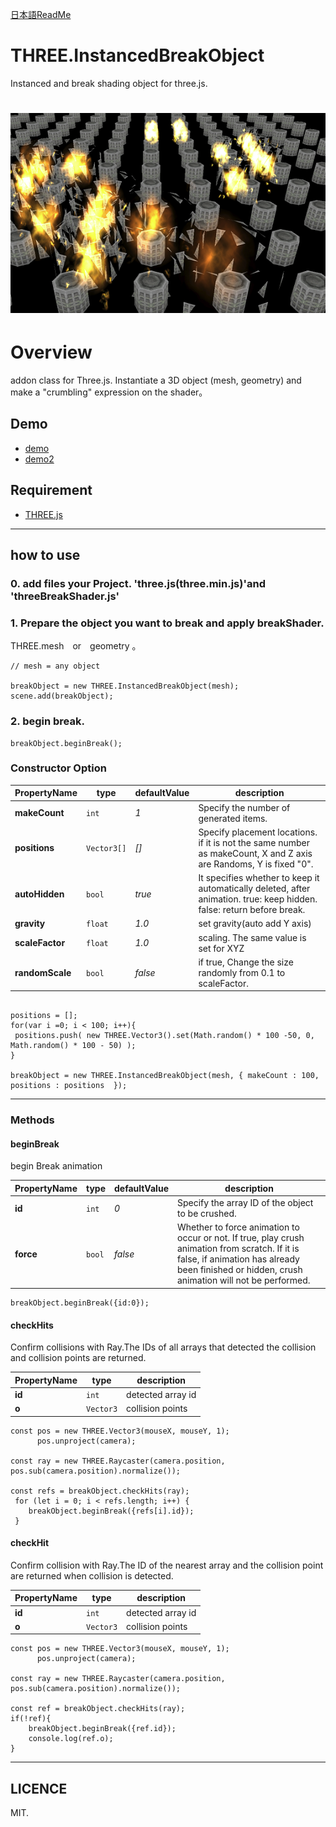 [日本語ReadMe](https://github.com/adrs2002/threeInstancedBreakObject/blob/master/README-JP.md)

# THREE.InstancedBreakObject
Instanced and break shading object for three.js.

![sample](content/tumb.png)  
====

# Overview
addon class for Three.js.
Instantiate a 3D object (mesh, geometry) and make a "crumbling" expression on the shader。 

## Demo

* [demo](http://adrs2002.com/sandbox/breakshader/index.html)
* [demo2](http://adrs2002.com/sandbox/breakshader/instansingtest.html)

## Requirement
* [THREE.js](https://github.com/mrdoob/three.js/)

--------

## how to use

### 0. add files your Project. 'three.js(three.min.js)'and 'threeBreakShader.js'

### 1. Prepare the object you want to break and apply breakShader.
   THREE.mesh　or　geometry 。

```
// mesh = any object

breakObject = new THREE.InstancedBreakObject(mesh);
scene.add(breakObject);
```   

### 2. begin break.

```
breakObject.beginBreak(); 
```

### Constructor Option 

 PropertyName | type  | defaultValue |  description    
  --- | --- | --- |  ---  
| **makeCount** | `int` | *1* | Specify the number of generated items. |  
| **positions** | `Vector3[]` | *[]* | Specify placement locations. if it is not the same number as makeCount, X and Z axis are Randoms, Y is fixed "0". |  
| **autoHidden** | `bool` | *true* | It specifies whether to keep it automatically deleted, after animation. true: keep hidden. false: return before break. |  
| **gravity** | `float` |  *1.0* | set gravity(auto add Y axis) |  
| **scaleFactor** | `float` |  *1.0* | scaling. The same value is set for  XYZ |  
| **randomScale** | `bool` |  *false* | if true, Change the size randomly from 0.1 to scaleFactor. |  

```

positions = [];
for(var i =0; i < 100; i++){
 positions.push( new THREE.Vector3().set(Math.random() * 100 -50, 0, Math.random() * 100 - 50) );
}

breakObject = new THREE.InstancedBreakObject(mesh, { makeCount : 100, positions : positions  });

```
------------- 

### Methods

#### beginBreak

begin Break animation

 PropertyName | type | defaultValue |  description  
  --- | --- | --- |  ---  
| **id** | `int` | *0* | Specify the array ID of the object to be crushed. |  
| **force** | `bool` | *false* | Whether to force animation to occur or not. If true, play crush animation from scratch. If it is false, if animation has already been finished or hidden, crush animation will not be performed. |  

```
breakObject.beginBreak({id:0});
```

#### checkHits

Confirm collisions with Ray.The IDs of all arrays that detected the collision and collision points are returned.

 PropertyName | type | description  
  --- | --- | --- 
| **id** | `int` | detected array id |  
| **o** | `Vector3` | collision points |  

```
const pos = new THREE.Vector3(mouseX, mouseY, 1);
      pos.unproject(camera);

const ray = new THREE.Raycaster(camera.position, pos.sub(camera.position).normalize());

const refs = breakObject.checkHits(ray);
 for (let i = 0; i < refs.length; i++) {
    breakObject.beginBreak({refs[i].id});
 }
```

#### checkHit

Confirm collision with Ray.The ID of the nearest array and the collision point are returned when collision is detected.

 PropertyName | type | description  
  --- | --- | --- 
| **id** | `int` | detected array id |  
| **o** | `Vector3` | collision points |  

```
const pos = new THREE.Vector3(mouseX, mouseY, 1);
      pos.unproject(camera);

const ray = new THREE.Raycaster(camera.position, pos.sub(camera.position).normalize());

const ref = breakObject.checkHits(ray);
if(!ref){
    breakObject.beginBreak({ref.id});
    console.log(ref.o);
}
```


---------------------------------


## LICENCE
 MIT.
